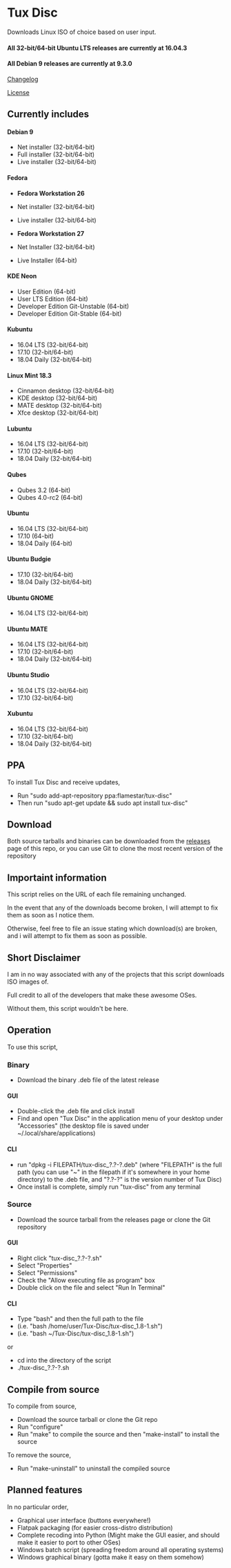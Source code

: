 Tux Disc
========

Downloads Linux ISO of choice based on user input.

#### All 32-bit/64-bit Ubuntu LTS releases are currently at 16.04.3
#### All Debian 9 releases are currently at 9.3.0

[Changelog][1]

[License][2]

[1]: https://github.com/Flamestar98/tux-disc/blob/master/CHANGELOG.md
[2]: https://github.com/Flamestar98/tux-disc/blob/master/LICENSE

Currently includes
------------------

#### Debian 9
* Net installer (32-bit/64-bit)
* Full installer (32-bit/64-bit)
* Live installer (32-bit/64-bit)

#### Fedora
* **Fedora Workstation 26**
* Net installer (32-bit/64-bit)
* Live installer (32-bit/64-bit)

* **Fedora Workstation 27**
* Net Installer (32-bit/64-bit)
* Live Installer (64-bit)

#### KDE Neon
* User Edition (64-bit)
* User LTS Edition (64-bit)
* Developer Edition Git-Unstable (64-bit)
* Developer Edition Git-Stable (64-bit)

#### Kubuntu
* 16.04 LTS (32-bit/64-bit)
* 17.10 (32-bit/64-bit)
* 18.04 Daily (32-bit/64-bit)

#### Linux Mint 18.3
* Cinnamon desktop (32-bit/64-bit)
* KDE desktop (32-bit/64-bit)
* MATE desktop (32-bit/64-bit)
* Xfce desktop (32-bit/64-bit)

#### Lubuntu
* 16.04 LTS (32-bit/64-bit)
* 17.10 (32-bit/64-bit)
* 18.04 Daily (32-bit/64-bit)

#### Qubes
* Qubes 3.2 (64-bit)
* Qubes 4.0-rc2 (64-bit)

#### Ubuntu
* 16.04 LTS (32-bit/64-bit)
* 17.10 (64-bit)
* 18.04 Daily (64-bit)

#### Ubuntu Budgie
* 17.10 (32-bit/64-bit)
* 18.04 Daily (32-bit/64-bit)

#### Ubuntu GNOME
* 16.04 LTS (32-bit/64-bit)

#### Ubuntu MATE
* 16.04 LTS (32-bit/64-bit)
* 17.10 (32-bit/64-bit)
* 18.04 Daily (32-bit/64-bit)

#### Ubuntu Studio
* 16.04 LTS (32-bit/64-bit)
* 17.10 (32-bit/64-bit)

#### Xubuntu
* 16.04 LTS (32-bit/64-bit)
* 17.10 (32-bit/64-bit)
* 18.04 Daily (32-bit/64-bit)

PPA
---
To install Tux Disc and receive updates,

* Run "sudo add-apt-repository ppa:flamestar/tux-disc"
* Then run "sudo apt-get update && sudo apt install tux-disc"

Download
--------
Both source tarballs and binaries can be downloaded from the [releases][3] page of this repo, or you can use Git to clone the most recent version of the repository

[3]: https://github.com/Flamestar98/tux-disc/releases

Importaint information
----------------------

This script relies on the URL of each file remaining unchanged.

In the event that any of the downloads become broken, I will attempt to fix them as soon as I notice them.

Otherwise, feel free to file an issue stating which download(s) are broken, and i will attempt to fix them as soon as possible.

Short Disclaimer
----------------

I am in no way associated with any of the projects that this script downloads ISO images of.

Full credit to all of the developers that make these awesome OSes.

Without them, this script wouldn't be here.

Operation
---------

To use this script,

### Binary
* Download the binary .deb file of the latest release

#### GUI
* Double-click the .deb file and click install
* Find and open "Tux Disc" in the application menu of your desktop under "Accessories" (the desktop file is saved under ~/.local/share/applications)

#### CLI
* run "dpkg -i FILEPATH/tux-disc_?.?-?.deb" (where "FILEPATH" is the full path (you can use "~" in the filepath if it's somewhere in your home directory) to the .deb file, and "?.?-?" is the version number of Tux Disc)
* Once install is complete, simply run "tux-disc" from any terminal

### Source
* Download the source tarball from the releases page or clone the Git repository

#### GUI
* Right click "tux-disc_?.?-?.sh"
* Select "Properties"
* Select "Permissions"
* Check the "Allow executing file as program" box
* Double click on the file and select "Run In Terminal"

#### CLI
* Type "bash" and then the full path to the file
* (i.e. "bash /home/user/Tux-Disc/tux-disc_1.8-1.sh")
* (i.e. "bash ~/Tux-Disc/tux-disc_1.8-1.sh")

or
* cd into the directory of the script
* ./tux-disc_?.?-?.sh

Compile from source
-------------------
To compile from source,
* Download the source tarball or clone the Git repo
* Run "configure"
* Run "make" to compile the source and then "make-install" to install the source

To remove the source,
* Run "make-uninstall" to uninstall the compiled source

Planned features
----------------

In no particular order,
* Graphical user interface (buttons everywhere!)
* Flatpak packaging (for easier cross-distro distribution)
* Complete recoding into Python (Might make the GUI easier, and should make it easier to port to other OSes)
* Windows batch script (spreading freedom around all operating systems)
* Windows graphical binary (gotta make it easy on them somehow)
